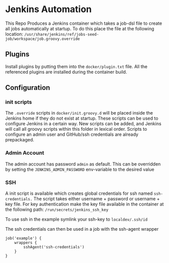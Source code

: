 # Jenkins Automation

This Repo Produces a Jenkins container which takes a job-dsl file to create all
jobs automatically at startup. To do this place the file at the following 
location: `/usr/share/jenkins/ref/jobs-seed-job/workspace/job.groovy.override`

## Plugins

Install plugins by putting them into the `docker/plugin.txt` file. All the 
referenced plugins are installed during the container build. 

## Configuration

### init scripts

The `.override` scripts in `docker/init.groovy.d` will be placed inside the 
Jenkins home if they do not exist at startup. These scripts can be used to 
configure Jenkins in a certain way. New scripts can be added, and Jenkins 
will call all groovy scripts within this folder in lexical order. Scripts to
configure an admin user and GitHub/ssh credentials are already prepackaged.

### Admin Account

The admin account has password `admin` as default. This can be overridden by
setting the `JENKINS_ADMIN_PASSWORD` env-variable to the desired value

### SSH

A init script is available which creates global credentials for ssh named
`ssh-credentials.` The script takes either username + password or 
username + key file. For key authentication make the key file available 
in the container at the following path:  `/run/secrets/jenkins_ssh_key`

To use ssh in the example symlink your ssh-key to `localdev/.ssh/id`

The ssh credentials can then be used in a job with the ssh-agent wrapper
```job-dsl
job('example') {
    wrappers {
        sshAgent('ssh-credentials')
    }
}
```
